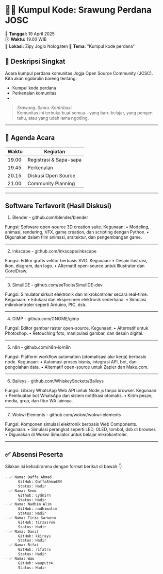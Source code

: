 # 🧑‍💻 Kumpul Kode: Srawung Perdana JOSC  

📅 **Tanggal:** 19 April 2025  
🕓 **Waktu:** 19.00 WIB  
📍 **Lokasi:** Zipy Joglo Nologaten 
🎯 **Tema:** "Kumpul kode perdana"

## 📌 Deskripsi Singkat
Acara kumpul perdana komunitas Jogja Open Source Community (JOSC).  
Kita akan ngobrolin bareng tentang:
- Kumpul kode perdana
- Perkenalan komunitas 
- 

> *Srawung. Sinau. Kontribusi.*  
> Komunitas ini terbuka buat semua—yang baru belajar, yang pengen tahu, atau yang udah lama ngoding.

---

## 📝 Agenda Acara
| Waktu | Kegiatan |
|-------|----------|
| 19.00 | Registrasi & Sapa-sapa |
| 19.45 | Perkenalan |
| 20.15 | Diskusi Open Source |
| 21.00 | Community Planning |

---

## Software Terfavorit (Hasil Diskusi)

1. Blender - github.com/blender/blender

Fungsi: Software open-source 3D creation suite.
Kegunaan:
	•	Modeling, animasi, rendering, VFX, game creation, dan scripting dengan Python.
	•	Digunakan dalam film animasi, arsitektur, dan pengembangan game.

---

2. Inkscape - github.com/inkscape/inkscape

Fungsi: Editor grafis vektor berbasis SVG.
Kegunaan:
	•	Desain ilustrasi, ikon, diagram, dan logo.
	•	Alternatif open-source untuk Illustrator dan CorelDraw.

---

3. SimulIDE - github.com/eeTools/SimulIDE-dev

Fungsi: Simulator sirkuit elektronik dan mikrokontroler secara real-time.
Kegunaan:
	•	Edukasi dan eksperimen elektronik sederhana.
	•	Simulasi mikrokontroler seperti Arduino, PIC, dsb.

---

4. GIMP - github.com/GNOME/gimp

Fungsi: Editor gambar raster open-source.
Kegunaan:
	•	Alternatif untuk Photoshop.
	•	Retouching foto, manipulasi gambar, dan desain digital.

---

5. n8n - github.com/n8n-io/n8n

Fungsi: Platform workflow automation (otomatisasi alur kerja) berbasis node.
Kegunaan:
	•	Automasi proses bisnis, integrasi API, bot, dan pengolahan data.
	•	Alternatif open-source untuk Zapier dan Make.com.

---

6. Baileys - github.com/WhiskeySockets/Baileys

Fungsi: Library WhatsApp Web API untuk Node.js tanpa browser.
Kegunaan:
	•	Pembuatan bot WhatsApp dan sistem notifikasi otomatis.
	•	Kirim pesan, media, grup, dan fitur WA lainnya.

---

7. Wokwi Elements - github.com/wokwi/wokwi-elements

Fungsi: Komponen simulasi elektronik berbasis Web Components.
Kegunaan:
	•	Simulasi perangkat seperti LED, OLED, tombol, dsb di browser.
	•	Digunakan di Wokwi Simulator untuk belajar mikrokontroler.


---

## ✅ Absensi Peserta
Silakan isi kehadiranmu dengan format berikut di bawah 👇

```markdown
- ✅ Nama: Daffa Ahmad
      GitHub: DaffaAhmadSM
      Status: Hadir
- ✅ Nama: Seno
      Github: Cydnirn
      Status: Hadir
- ✅ Nama: Nadhim Alim
      GitHub: nadhimalim
      Status: Hadir
- ✅ Nama: Tirza Sarwono
      GitHub: tirzasrwn
      Status: Hadir
- ✅ Nama: Danil 
      GitHub: kkirayu
      Status: Hadir
- ✅ Nama: Rifat 
      GitHub: rifatra
      Status: Hadir
- ✅ Nama: Wau 
      GitHub: wauputr4
      Status: Hadir